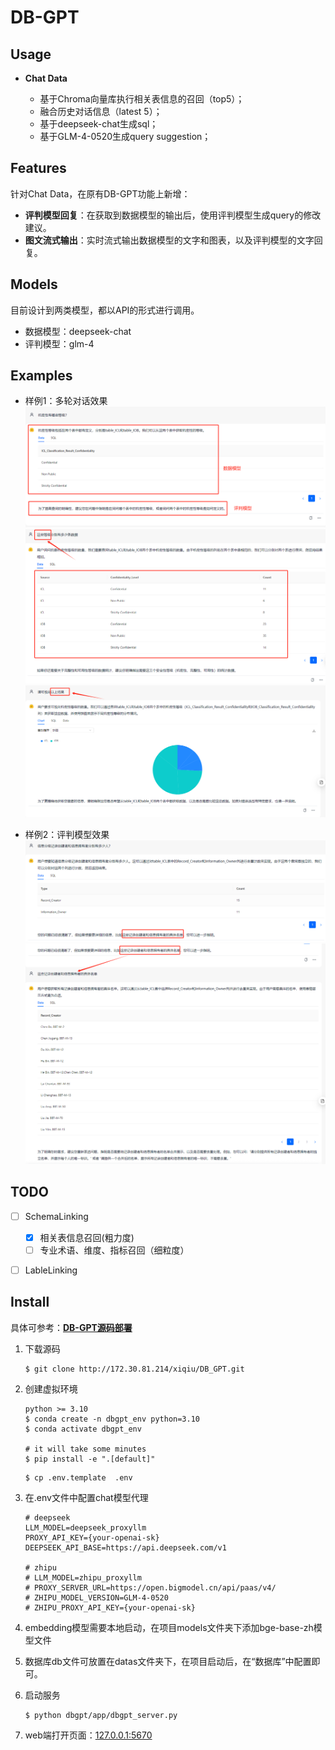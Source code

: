 # DB-GPT

## Usage

- **Chat Data**

   - 基于Chroma向量库执行相关表信息的召回（top5）；
   - 融合历史对话信息（latest 5）；
   - 基于deepseek-chat生成sql；
   - 基于GLM-4-0520生成query suggestion；
   

## Features

针对Chat Data，在原有DB-GPT功能上新增：

- **评判模型回复**：在获取到数据模型的输出后，使用评判模型生成query的修改建议。
- **图文流式输出**：实时流式输出数据模型的文字和图表，以及评判模型的文字回复。


## Models

目前设计到两类模型，都以API的形式进行调用。

- 数据模型：deepseek-chat
- 评判模型：glm-4

## Examples
- 样例1：多轮对话效果
![image](imgs/image.png)
![image](imgs/image-2.png)
![image](imgs/image-3.png)

- 样例2：评判模型效果
![image](imgs/image-4.png)
![image](imgs/image-5.png)



## TODO

- [ ] SchemaLinking
   - [x] 相关表信息召回(粗力度)
   - [ ] 专业术语、维度、指标召回（细粒度）
- [ ] LableLinking



## Install

具体可参考：[**DB-GPT源码部署**](https://www.yuque.com/eosphoros/dbgpt-docs/urh3fcx8tu0s9xmb)

1. 下载源码

   ```shell
   $ git clone http://172.30.81.214/xiqiu/DB_GPT.git
   ```

2. 创建虚拟环境

   ```shell
   python >= 3.10
   $ conda create -n dbgpt_env python=3.10
   $ conda activate dbgpt_env

   # it will take some minutes
   $ pip install -e ".[default]"
   ```

   ```shell
   $ cp .env.template  .env
   ```

3. 在.env文件中配置chat模型代理

   ```shell
   # deepseek
   LLM_MODEL=deepseek_proxyllm
   PROXY_API_KEY={your-openai-sk}
   DEEPSEEK_API_BASE=https://api.deepseek.com/v1

   # zhipu
   # LLM_MODEL=zhipu_proxyllm
   # PROXY_SERVER_URL=https://open.bigmodel.cn/api/paas/v4/
   # ZHIPU_MODEL_VERSION=GLM-4-0520
   # ZHIPU_PROXY_API_KEY={your-openai-sk}
   ```

4. embedding模型需要本地启动，在项目models文件夹下添加bge-base-zh模型文件

5. 数据库db文件可放置在datas文件夹下，在项目启动后，在“数据库”中配置即可。

6. 启动服务

   ```shell
   $ python dbgpt/app/dbgpt_server.py
   ```

7. web端打开页面：[127.0.0.1:5670](127.0.0.1:5670)